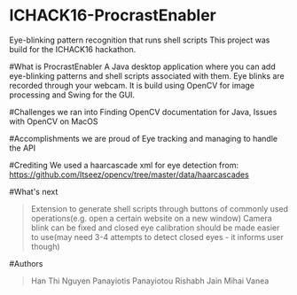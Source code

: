 # ICHACK16-ProcrastEnabler
Eye-blinking pattern recognition that runs shell scripts
This project was build for the ICHACK16 hackathon.

#What is ProcrastEnabler
A Java desktop application where you can add eye-blinking patterns and shell scripts associated with them.
Eye blinks are recorded through your webcam.
It is build using OpenCV for image processing and Swing for the GUI.

#Challenges we ran into
Finding OpenCV documentation for Java, Issues with OpenCV on MacOS

#Accomplishments we are proud of
Eye tracking and managing to handle the API

#Crediting
We used a haarcascade xml for eye detection from:
https://github.com/Itseez/opencv/tree/master/data/haarcascades

#What's next
> Extension to generate shell scripts through buttons of commonly used operations(e.g. open a certain website on a new window)
> Camera blink can be fixed and closed eye calibration should be made easier to use(may need 3-4 attempts to detect closed eyes - it informs user though)

#Authors
> Han Thi Nguyen
> Panayiotis Panayiotou
> Rishabh Jain
> Mihai Vanea

